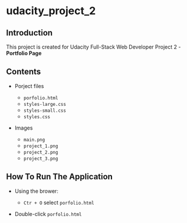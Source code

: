# udacity_project_2

## Introduction

This project is created for Udacity Full-Stack Web Developer Project 2 - **Portfolio Page**


## Contents

* Porject files
  * `porfolio.html`
  * `styles-large.css`
  * `styles-small.css`
  * `styles.css`

* Images
  * `main.png`
  * `project_1.png`
  * `project_2.png`
  * `project_3.png`


## How To Run The Application

* Using the brower:

  * `Ctr + O` select `porfolio.html`

* Double-click `porfolio.html`